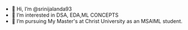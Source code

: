 - 👋 Hi, I’m @srinijalanda93
- 👀 I’m interested in DSA, EDA,ML CONCEPTS
- 🌱 I’m pursuing My Master's at Christ University as an MSAIML student.


<!---
srinijalanda93/srinijalanda93 is a ✨ special ✨ repository because its `README.md` (this file) appears on your GitHub profile.
You can click the Preview link to take a look at your changes.
--->
